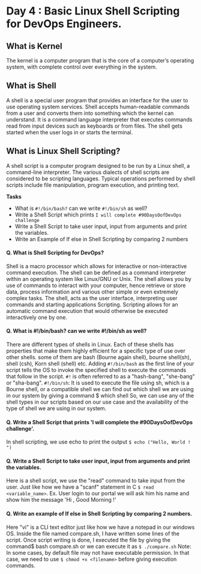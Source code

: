 # Day 4 : Basic Linux Shell Scripting for DevOps Engineers.

 ## What is Kernel
 
 The kernel is a computer program that is the core of a computer’s operating system, with complete control over everything in the system.
 
 ## What is Shell

 A shell is a special user program that provides an interface for the user to use operating system services. Shell accepts human-readable commands from a user and converts them into something which the kernel can understand. It is a command language interpreter that executes commands read from input devices such as keyboards or from files. The shell gets started when the user logs in or starts the terminal.
 
 ## What is Linux Shell Scripting?

 A shell script is a computer program designed to be run by a Linux shell, a command-line interpreter. The various dialects of shell scripts are considered to be scripting languages. Typical operations performed by shell scripts include file manipulation, program execution, and printing text.

**Tasks**

 
 - What is `#!/bin/bash?` can we write `#!/bin/sh` as well?
 - Write a Shell Script which prints `I will complete #90DaysOofDevOps challenge`
 - Write a Shell Script to take user input, input from arguments and print the variables.
 - Write an Example of If else in Shell Scripting by comparing 2 numbers


#### Q. What is Shell Scripting for DevOps?

 Shell is a macro processor which allows for interactive or non-interactive command execution. The shell can be defined as a command interpreter within an operating system like Linux/GNU or Unix. The shell allows you by use of commands to interact with your computer, hence retrieve or store data, process information and various other simple or even extremely complex tasks. The shell, acts as the user interface, interpreting user commands and starting applications Scripting. Scripting allows for an automatic command execution that would otherwise be executed interactively one by one.


#### Q. What is #!/bin/bash? can we write #!/bin/sh as well?

 There are different types of shells in Linux. Each of these shells has properties that make them highly efficient for a specific type of use over other shells. some of them are bash (Bourne again shell), bourne shell(sh), shell (csh), Korn shell (shell) etc.
Adding `#!/bin/bash` as the first line of your script tells the OS to invoke the specified shell to execute the commands that follow in the script. `#!` is often referred to as a "hash-bang", "she-bang" or "sha-bang".
`#!/bin/sh`: It is used to execute the file using sh, which is a Bourne shell, or a compatible shell
we can find out which shell we are using in our system by giving a command $ which shell
So, we can use any of the shell types in our scripts based on our use case and the availability of the type of shell we are using in our system.


#### Q. Write a Shell Script that prints 'I will complete the #90DaysOofDevOps challenge'.

 In shell scripting, we use echo to print the output `$ echo ("Hello, World ! ")`

#### Q. Write a Shell Script to take user input, input from arguments and print the variables.

 Here is a shell script, we use the "read" command to take input from the user. Just like how we have a "scanf" statement in C
`$ read <variable_name>`.
Ex. User login to our portal we will ask him his name and show him the message 'Hi <username>, Good Morning !'
 
 
#### Q. Write an example of If else in Shell Scripting by comparing 2 numbers.
 Here "vi" is a CLI text editor just like how we have a notepad in our windows OS.
Inside the file named compare.sh, I have written some lines of the script.
Once script writing is done, I executed the file by giving the command$ bash compare.sh or we can execute it as `$ ./compare.sh` 
Note: In some cases, by default file may not have executable permission. In that case, we need to use `$ chmod +x <filename>` before giving execution commands.
  
  
  
